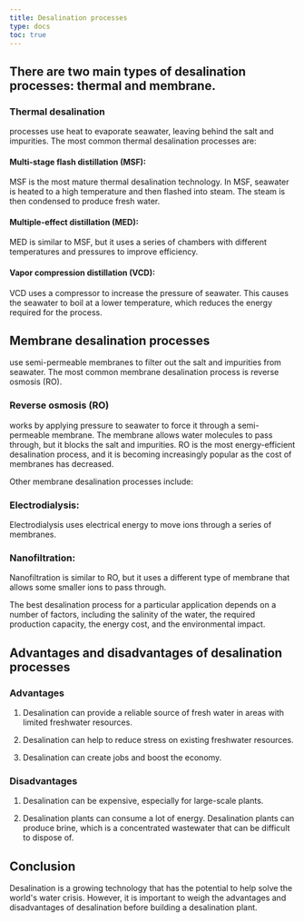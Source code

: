 ```yaml
---
title: Desalination processes
type: docs
toc: true
---
```

## There are two main types of desalination processes: thermal and membrane.

### Thermal desalination 

processes use heat to evaporate seawater, leaving behind the salt and impurities. The most common thermal desalination processes are:

#### Multi-stage flash distillation (MSF): 

MSF is the most mature thermal desalination technology. In MSF, seawater is heated to a high temperature and then flashed into steam. The steam is then condensed to produce fresh water.

#### Multiple-effect distillation (MED):

 MED is similar to MSF, but it uses a series of chambers with different temperatures and pressures to improve efficiency.

#### Vapor compression distillation (VCD): 

VCD uses a compressor to increase the pressure of seawater. This causes the seawater to boil at a lower temperature, which reduces the energy required for the process.

## Membrane desalination processes 

use semi-permeable membranes to filter out the salt and impurities from seawater. The most common membrane desalination process is reverse osmosis (RO).

### Reverse osmosis (RO)

 works by applying pressure to seawater to force it through a semi-permeable membrane. The membrane allows water molecules to pass through, but it blocks the salt and impurities. RO is the most energy-efficient desalination process, and it is becoming increasingly popular as the cost of membranes has decreased.

Other membrane desalination processes include:

### Electrodialysis: 

Electrodialysis uses electrical energy to move ions through a series of membranes.

### Nanofiltration: 

Nanofiltration is similar to RO, but it uses a different type of membrane that allows some smaller ions to pass through.

The best desalination process for a particular application depends on a number of factors, including the salinity of the water, the required production capacity, the energy cost, and the environmental impact.

## Advantages and disadvantages of desalination processes

### Advantages

1. Desalination can provide a reliable source of fresh water in areas with limited freshwater resources.

2. Desalination can help to reduce stress on existing freshwater resources.
3. Desalination can create jobs and boost the economy.

### Disadvantages

1. Desalination can be expensive, especially for large-scale plants.

2. Desalination plants can consume a lot of energy.
Desalination plants can produce brine, which is a concentrated wastewater that can be difficult to dispose of.

## Conclusion

Desalination is a growing technology that has the potential to help solve the world's water crisis. However, it is important to weigh the advantages and disadvantages of desalination before building a desalination plant.
